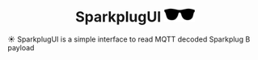 <h1 align="center">
    SparkplugUI <img alt="Gatsby" src="src/front/static/images/logo.svg" width="60" />
</h1>

☀️ SparkplugUI is a simple interface to read MQTT decoded Sparkplug B payload
